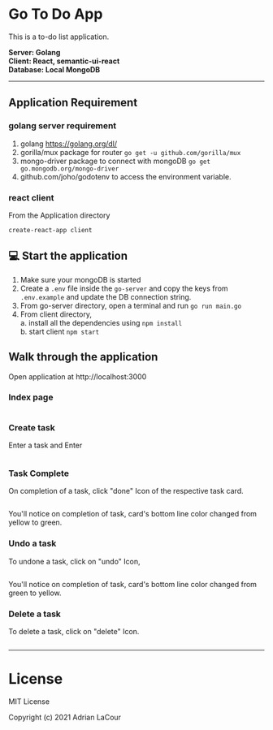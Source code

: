 # Go To Do App

This is a to-do list application.

**Server: Golang  
Client: React, semantic-ui-react  
Database: Local MongoDB**

---

## Application Requirement

### golang server requirement

1. golang https://golang.org/dl/
2. gorilla/mux package for router `go get -u github.com/gorilla/mux`
3. mongo-driver package to connect with mongoDB `go get go.mongodb.org/mongo-driver`
4. github.com/joho/godotenv to access the environment variable.

### react client

From the Application directory

`create-react-app client`

## :computer: Start the application

1. Make sure your mongoDB is started
2. Create a `.env` file inside the `go-server` and copy the keys from `.env.example` and update the DB connection string.
3. From go-server directory, open a terminal and run
   `go run main.go`
4. From client directory,  
   a. install all the dependencies using `npm install`  
   b. start client `npm start`

## Walk through the application

Open application at http://localhost:3000

### Index page

![]()

### Create task

Enter a task and Enter

![]()

### Task Complete

On completion of a task, click "done" Icon of the respective task card.

![]()

You'll notice on completion of task, card's bottom line color changed from yellow to green.

### Undo a task

To undone a task, click on "undo" Icon,

![]()

You'll notice on completion of task, card's bottom line color changed from green to yellow.

### Delete a task

To delete a task, click on "delete" Icon.

![]()

---

# License

MIT License

Copyright (c) 2021 Adrian LaCour